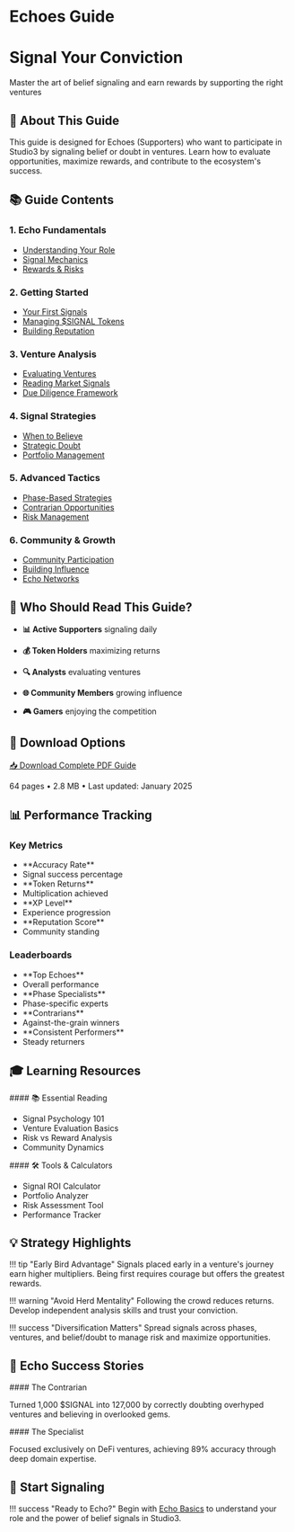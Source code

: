 # Echoes Guide

<div class="hero-section">
<h1>Signal Your Conviction</h1>
<p class="hero-subtitle">Master the art of belief signaling and earn rewards by supporting the right ventures</p>
</div>

## 📡 About This Guide

This guide is designed for Echoes (Supporters) who want to participate in Studio3 by signaling belief or doubt in ventures. Learn how to evaluate opportunities, maximize rewards, and contribute to the ecosystem's success.

## 📚 Guide Contents

<div class="grid">
<div class="arena-card">

<h3>1. Echo Fundamentals</h3>
<ul>
<li><a href="echo-basics.md">Understanding Your Role</a></li>
<li><a href="signal-mechanics.md">Signal Mechanics</a></li>
<li><a href="rewards-system.md">Rewards & Risks</a></li>

</ul>
</div>

<div class="arena-card">

<h3>2. Getting Started</h3>
<ul>
<li><a href="first-signals.md">Your First Signals</a></li>
<li><a href="token-management.md">Managing $SIGNAL Tokens</a></li>
<li><a href="reputation-building.md">Building Reputation</a></li>

</ul>
</div>

<div class="arena-card">

<h3>3. Venture Analysis</h3>
<ul>
<li><a href="evaluating-ventures.md">Evaluating Ventures</a></li>
<li><a href="reading-signals.md">Reading Market Signals</a></li>
<li><a href="due-diligence.md">Due Diligence Framework</a></li>

</ul>
</div>

<div class="arena-card">

<h3>4. Signal Strategies</h3>
<ul>
<li><a href="belief-strategies.md">When to Believe</a></li>
<li><a href="doubt-strategies.md">Strategic Doubt</a></li>
<li><a href="portfolio-management.md">Portfolio Management</a></li>

</ul>
</div>

<div class="arena-card">

<h3>5. Advanced Tactics</h3>
<ul>
<li><a href="phase-strategies.md">Phase-Based Strategies</a></li>
<li><a href="contrarian-plays.md">Contrarian Opportunities</a></li>
<li><a href="risk-management.md">Risk Management</a></li>

</ul>
</div>

<div class="arena-card">

<h3>6. Community & Growth</h3>
<ul>
<li><a href="community-engagement.md">Community Participation</a></li>
<li><a href="influence-building.md">Building Influence</a></li>
<li><a href="echo-networks.md">Echo Networks</a></li>

</ul>
</div>
</div>

## 🎯 Who Should Read This Guide?

- **📊 Active Supporters** signaling daily
- **💰 Token Holders** maximizing returns
- **🔍 Analysts** evaluating ventures

- **🌐 Community Members** growing influence

- **🎮 Gamers** enjoying the competition

## 📄 Download Options

<div class="download-section">
<a href="../pdf/studio3-echoes-guide.pdf" class="md-button md-button--primary">
📥 Download Complete PDF Guide
</a>
<p>64 pages • 2.8 MB • Last updated: January 2025</p>
</div>

## 📊 Performance Tracking

<div class="grid">
<div class="arena-card">

<h3>Key Metrics</h3>

<ul>
<li>**Accuracy Rate**</li>
<li>Signal success percentage</li>
<li>**Token Returns**</li>
<li>Multiplication achieved</li>
<li>**XP Level**</li>
<li>Experience progression</li>
<li>**Reputation Score**</li>
<li>Community standing</li>

</ul>
</div>

<div class="arena-card">

<h3>Leaderboards</h3>

<ul>
<li>**Top Echoes**</li>
<li>Overall performance</li>
<li>**Phase Specialists**</li>
<li>Phase-specific experts</li>
<li>**Contrarians**</li>
<li>Against-the-grain winners</li>
<li>**Consistent Performers**</li>
<li>Steady returners</li>

</ul>
</div>
</div>

## 🎓 Learning Resources

<div class="grid">
<div class="arena-card">

<p>#### 📚 Essential Reading</p>
<ul>
<li>Signal Psychology 101</li>
<li>Venture Evaluation Basics</li>

<li>Risk vs Reward Analysis</li>

<li>Community Dynamics</li>

</ul>
</div>

<div class="arena-card">

<p>#### 🛠️ Tools & Calculators</p>
<ul>
<li>Signal ROI Calculator</li>
<li>Portfolio Analyzer</li>

<li>Risk Assessment Tool</li>

<li>Performance Tracker</li>

</ul>
</div>
</div>

## 💡 Strategy Highlights

!!! tip "Early Bird Advantage"
 Signals placed early in a venture's journey earn higher multipliers. Being first requires courage but offers the greatest rewards.

!!! warning "Avoid Herd Mentality"
    Following the crowd reduces returns. Develop independent analysis skills and trust your conviction.

!!! success "Diversification Matters"
    Spread signals across phases, ventures, and belief/doubt to manage risk and maximize opportunities.

## 🌟 Echo Success Stories

<div class="grid">
<div class="arena-card">

<p>#### The Contrarian</p>
<p>Turned 1,000 $SIGNAL into 127,000 by correctly doubting overhyped ventures and believing in overlooked gems.</p>

</div>

<div class="arena-card">

<p>#### The Specialist</p>
<p>Focused exclusively on DeFi ventures, achieving 89% accuracy through deep domain expertise.</p>

</div>
</div>

## 🚀 Start Signaling

!!! success "Ready to Echo?"
    Begin with [Echo Basics](echo-basics.md) to understand your role and the power of belief signals in Studio3.
